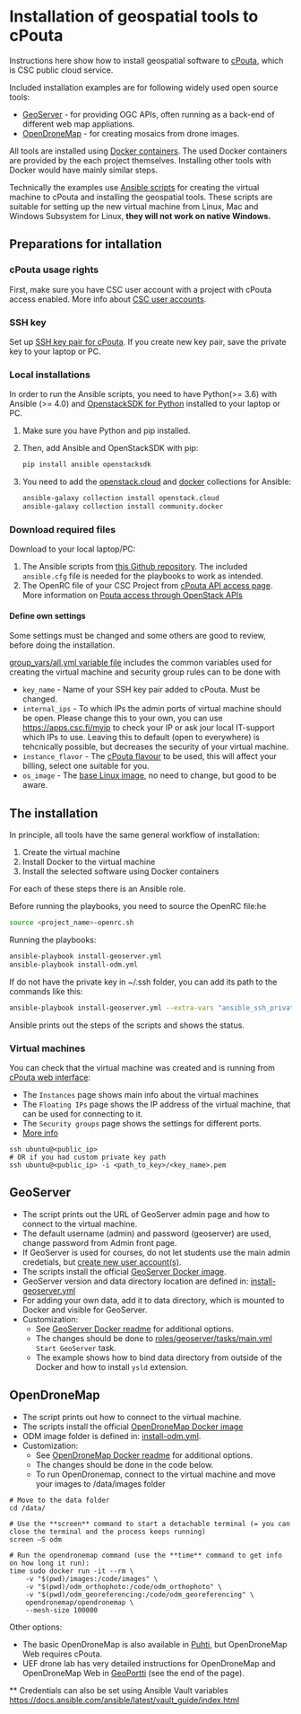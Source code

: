 # Installation of geospatial tools to cPouta

Instructions here show how to install geospatial software to [cPouta](https://docs.csc.fi/cloud/pouta/), which is CSC public cloud service. 

Included installation examples are for following widely used open source tools:
* [GeoServer](https://geoserver.org/) - for providing OGC APIs, often running as a back-end of different web map appliations.
* [OpenDroneMap](https://www.opendronemap.org/) - for creating mosaics from drone images.

All tools are installed using [Docker containers](https://www.docker.com/). The used Docker containers are provided by the each project themselves. Installing other tools with Docker would have mainly similar steps.

Technically the examples use [Ansible scripts](https://www.ansible.com/) for creating the virtual machine to cPouta and installing the geospatial tools. These scripts are suitable for setting up the new virtual machine from Linux, Mac and Windows Subsystem for Linux, **they will not work on native Windows.**

## Preparations for intallation

### cPouta usage rights
First, make sure you have CSC user account with a project with cPouta access enabled. More info about [CSC user accounts](https://docs.csc.fi/accounts/).

### SSH key 
Set up [SSH key pair for cPouta](https://docs.csc.fi/cloud/pouta/launch-vm-from-web-gui/#setting-up-ssh-keys). If you create new key pair, save the private key to your laptop or PC.

### Local installations
In order to run the Ansible scripts, you need to have Python(>= 3.6) with Ansible (>= 4.0)  and [OpenstackSDK for Python](https://pypi.org/project/openstacksdk/) installed to your laptop or PC. 

1. Make sure you have Python and pip installed.
1. Then, add Ansible and OpenStackSDK with pip:
   
   ```bash
   pip install ansible openstacksdk
   ```
2. You need to add the [openstack.cloud](https://docs.ansible.com/ansible/latest/collections/openstack/cloud/index.html) and [docker](https://docs.ansible.com/ansible/latest/collections/community/docker/index.html) collections for Ansible:
   
   ```bash
   ansible-galaxy collection install openstack.cloud
   ansible-galaxy collection install community.docker
   ```
   
### Download required files 

Download to your local laptop/PC:
1. The Ansible scripts from [this Github repository](https://github.com/csc-training/geocomputing?tab=readme-ov-file#download). The included `ansible.cfg` file is needed for the playbooks to work as intended.
2. The OpenRC file of your CSC Project from [cPouta API access page](https://pouta.csc.fi/dashboard/project/api_access/). More information on [Pouta access through OpenStack APIs](https://docs.csc.fi/cloud/pouta/api-access/)


#### Define own settings

Some settings must be changed and some others are good to review, before doing the installation.

[group_vars/all.yml variable file](group_vars/all.yml) includes the common variables used for creating the virtual machine and security group rules can to be done with

* `key_name` - Name of your SSH key pair added to cPouta. Must be changed.
* `internal_ips` - To which IPs the admin ports of virtual machine should be open. Please change this to your own, you can use https://apps.csc.fi/myip to check your IP or ask jour local IT-support which IPs to use. Leaving this to default (open to everywhere) is tehcnically possible, but decreases the security of your virtual machine.
* `instance_flavor` - The [cPouta flavour](https://docs.csc.fi/cloud/pouta/vm-flavors-and-billing/#cpouta-flavors) to be used, this will affect your billing, select one suitable for you.
* `os_image` - The [base Linux image](https://docs.csc.fi/cloud/pouta/images/), no need to change, but good to be aware.

  
## The installation

In principle, all tools have the same general workflow of installation:
1. Create the virtual machine
2. Install Docker to the virtual machine
3. Install the selected software using Docker containers

For each of these steps there is an Ansible role.

Before running the playbooks, you need to source the OpenRC file:he 

```bash
source <project_name>-openrc.sh
```

Running the playbooks:

```bash
ansible-playbook install-geoserver.yml
ansible-playbook install-odm.yml
```

If do not have the private key in ~/.ssh folder, you can add its path to the commands like this:
```bash
ansible-playbook install-geoserver.yml --extra-vars "ansible_ssh_private_key_file=<path_to_key>/<key_name>.pem"
```
Ansible prints out the steps of the scripts and shows the status.

### Virtual machines
You can check that the virtual machine was created and is running from [cPouta web interface](https://pouta.csc.fi/):
   * The `Instances` page shows main info about the virtual machines
   * The `Floating IPs` page shows the IP address of the virtual machine, that can be used for connecting to it.
   * The `Security groups` page shows the settings for different ports.
   * [More info](https://docs.csc.fi/cloud/pouta/connecting-to-vm/)
     
```
ssh ubuntu@<public_ip> 
# OR if you had custom private key path
ssh ubuntu@<public_ip> -i <path_to_key>/<key_name>.pem
```
## GeoServer
* The script prints out the URL of GeoServer admin page and how to connect to the virtual machine.
* The default username (admin) and password (geoserver) are used, change password from Admin front page.
* If GeoServer is used for courses, do not let students use the main admin credetials, but [create new user account(s)](https://docs.geoserver.org/latest/en/user/security/webadmin/ugr.html#add-user).
* The scripts install the official [GeoServer Docker image](https://docs.geoserver.org/latest/en/user/installation/docker.html). 
* GeoServer version and data directory location are defined in: [install-geoserver.yml](install-geoserver.yml)
* For adding your own data, add it to data directory, which is mounted to Docker and visible for GeoServer.
* Customization:
   * See [GeoServer Docker readme](https://github.com/geoserver/docker/blob/master/README.md) for additional options.
   * The changes should be done to [roles/geoserver/tasks/main.yml](roles/geoserver/tasks/main.yml) `Start GeoServer` task.
   * The example shows how to bind data directory from outside of the Docker and how to install `ysld` extension.

## OpenDroneMap
* The script prints out how to connect to the virtual machine.
* The scripts install the official [OpenDroneMap Docker image](https://hub.docker.com/r/opendronemap/odm) 
* ODM image folder is defined in: [install-odm.yml](install-odm.yml).
* Customization:
   * See [OpenDroneMap Docker readme](https://hub.docker.com/r/opendronemap/odm) for additional options.
   * The changes should be done in the code below.
   * To run OpenDronemap, connect to the virtual machine and move your images to /data/images folder
```
# Move to the data folder
cd /data/

# Use the **screen** command to start a detachable terminal (= you can close the terminal and the process keeps running)
screen –S odm

# Run the opendronemap command (use the **time** command to get info on how long it run):
time sudo docker run -it --rm \
    -v "$(pwd)/images:/code/images" \
    -v "$(pwd)/odm_orthophoto:/code/odm_orthophoto" \
    -v "$(pwd)/odm_georeferencing:/code/odm_georeferencing" \
    opendronemap/opendronemap \
    --mesh-size 100000
```

Other options: 
* The basic OpenDroneMap is also available in [Puhti](https://docs.csc.fi/apps/opendronemap/), but OpenDroneMap Web requires cPouta. 
* UEF drone lab has very detailed instructions for OpenDroneMap and OpenDroneMap Web in [GeoPortti](https://www.geoportti.fi/tools/instruments/) (see the end of the page).

**
Credentials can also be set using Ansible Vault variables https://docs.ansible.com/ansible/latest/vault_guide/index.html
